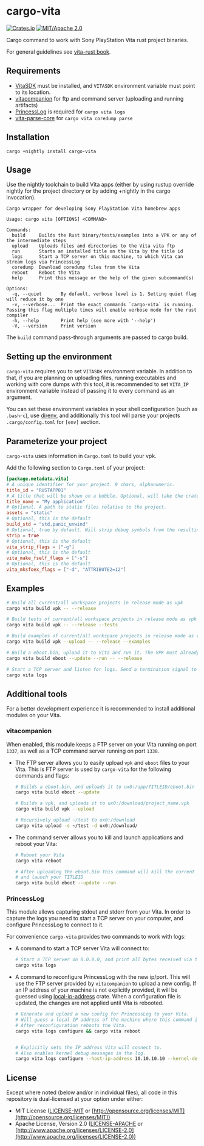 # cargo-vita

[![Crates.io](https://img.shields.io/crates/v/cargo-vita.svg)](https://crates.io/crates/cargo-vita)
[![MIT/Apache 2.0](https://img.shields.io/badge/license-MIT%2FApache-blue.svg)](https://github.com/vita-rust/cargo-vita#license)


Cargo command to work with Sony PlayStation Vita rust project binaries.

For general guidelines see [vita-rust book](https://vita-rust.github.io/book).

## Requirements

- [VitaSDK](https://vitasdk.org/) must be installed, and `VITASDK` environment variable must point to its location.
- [vitacompanion](https://github.com/devnoname120/vitacompanion) for ftp and command server (uploading and running artifacts)
- [PrincessLog](https://github.com/CelesteBlue-dev/PSVita-RE-tools/tree/master/PrincessLog/build) is required for `cargo vita logs`
- [vita-parse-core](https://github.com/xyzz/vita-parse-core) for `cargo vita coredump parse`

## Installation

```
cargo +nightly install cargo-vita
```

## Usage

Use the nightly toolchain to build Vita apps (either by using rustup override nightly for the project directory or by adding +nightly in the cargo invocation).


```
Cargo wrapper for developing Sony PlayStation Vita homebrew apps

Usage: cargo vita [OPTIONS] <COMMAND>

Commands:
  build     Builds the Rust binary/tests/examples into a VPK or any of the intermediate steps
  upload    Uploads files and directories to the Vita vita ftp
  run       Starts an installed title on the Vita by the title id
  logs      Start a TCP server on this machine, to which Vita can stream logs via PrincessLog
  coredump  Download coredump files from the Vita
  reboot    Reboot the Vita
  help      Print this message or the help of the given subcommand(s)

Options:
  -q, --quiet       By default, verbose level is 1. Setting quiet flag will reduce it by one
  -v, --verbose...  Print the exact commands `cargo-vita` is running. Passing this flag multiple times will enable verbose mode for the rust compiler
  -h, --help        Print help (see more with '--help')
  -V, --version     Print version
```

The `build` command pass-through arguments are passed to cargo build.

## Setting up the environment

`cargo-vita` requires you to set `VITASDK` environment variable. In addition to that, if you are planning on
uploading files, running executables and working with core dumps with this tool, it is recommended to set
`VITA_IP` environment variable instead of passing it to every command as an argument.

You can set these environment variables in your shell configuration (such as `.bashrc`), use [direnv](https://direnv.net/),
and additionally this tool will parse your projects `.cargo/config.toml` for `[env]` section.

## Parameterize your project

`cargo-vita` uses information in `Cargo.toml` to build your vpk.

Add the following section to `Cargo.toml` of your project:

```toml
[package.metadata.vita]
# A unique identifier for your project. 9 chars, alphanumeric.
title_id = "RUSTAPP01"
# A title that will be shown on a bubble. Optional, will take the crate name as the default
title_name = "My application"
# Optional. A path to static files relative to the project.
assets = "static"
# Optional, this is the default
build_std = "std,panic_unwind"
# Optional, true by default. Will strip debug symbols from the resulting elf
strip = true
# Optional, this is the default
vita_strip_flags = ["-g"]
# Optional, this is the default
vita_make_fself_flags = ["-s"]
# Optional, this is the default
vita_mksfoex_flags = ["-d", "ATTRIBUTE2=12"]
```

## Examples

```sh
# Build all current/all workspace projects in release mode as vpk
cargo vita build vpk -- --release

# Build tests of current/all workspace projects in release mode as vpk
cargo vita build vpk -- --release --tests

# Build examples of current/all workspace projects in release mode as vpk and upload vpk files to ux0:/download/
cargo vita build vpk --upload -- --release --examples

# Build a eboot.bin, upload it to Vita and run it. The VPK must already be installed for that to work.
cargo vita build eboot --update --run -- --release

# Start a TCP server and listen for logs. Send a termination signal to stop (e.g. ctrl+c)
cargo vita logs
```

## Additional tools

For a better development experience it is recommended to install additional modules on your Vita.

### vitacompanion

When enabled, this module keeps a FTP server on your Vita running on port `1337`, as well as a TCP command server running on port `1338`.

- The FTP server allows you to easily upload `vpk` and `eboot` files to your Vita. This is FTP server is used by `cargo-vita` for the following commands and flags:

  ```sh
  # Builds a eboot.bin, and uploads it to ux0:/app/TITLEID/eboot.bin
  cargo vita build eboot --update

  # Builds a vpk, and uploads it to ux0:/download/project_name.vpk
  cargo vita build vpk --upload

  # Recursively upload ~/test to ux0:/download
  cargo vita upload -s ~/test -d ux0:/download/
  ```

- The command server allows you to kill and launch applications and reboot your Vita:

  ```sh
  # Reboot your Vita
  cargo vita reboot

  # After uploading the eboot.bin this command will kill the current app,
  # and launch your TITLEID
  cargo vita build eboot --update --run
  ```

### PrincessLog

This module allows capturing stdout and stderr from your Vita.
In order to capture the logs you need to start a TCP server on your computer, and configure
PrincessLog to connect to it.

For convenience `cargo-vita` provides two commands to work with logs:

  - A command to start a TCP server Vita will connect to:

    ```sh
    # Start a TCP server on 0.0.0.0, and print all bytes received via the socket to stdout
    cargo vita logs
    ```
  - A command to reconfigure PrincessLog with the new ip/port. This will use
    the FTP server provided by `vitacompanion` to upload a new config.
    If an IP address of your machine is not explicitly provided, it will be guessed
    using [local-ip-address](https://crates.io/crates/local-ip-address) crate.
    When a configuration file is updated, the changes are not applied until Vita is rebooted.

    ```sh
    # Generate and upload a new config for PrincessLog to your Vita.
    # Will guess a local IP address of the machine where this command is executed.
    # After reconfiguration reboots the Vita.
    cargo vita logs configure && cargo vita reboot


    # Explicitly sets the IP address Vita will connect to.
    # Also enables kernel debug messages in the log.
    cargo vita logs configure --host-ip-address 10.10.10.10 --kernel-debug
    ```

## License

Except where noted (below and/or in individual files), all code in this repository is dual-licensed at your option under either:

* MIT License ([LICENSE-MIT](LICENSE-MIT) or [http://opensource.org/licenses/MIT](http://opensource.org/licenses/MIT))
* Apache License, Version 2.0 ([LICENSE-APACHE](LICENSE-APACHE) or [http://www.apache.org/licenses/LICENSE-2.0](http://www.apache.org/licenses/LICENSE-2.0))


